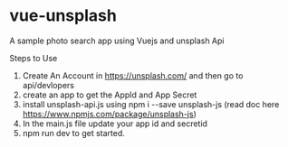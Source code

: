 # vue-unsplash
A sample photo search app using Vuejs and unsplash Api 

Steps to Use

1. Create An Account in https://unsplash.com/ and then go to api/devlopers 
2. create an app to get the AppId and App Secret 
3. install unsplash-api.js using  npm i --save unsplash-js (read doc here https://www.npmjs.com/package/unsplash-js)
4. In the main.js file update your app id and secretid
5. npm run dev to get started. 

